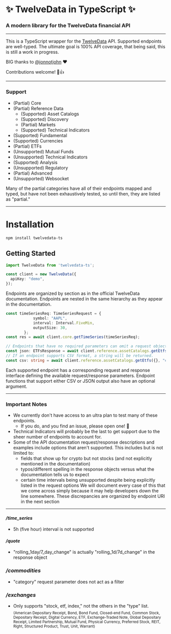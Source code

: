 # ✨ TwelveData in TypeScript ✨
### A modern library for the TwelveData financial API
---------
This is a TypeScript wrapper for the [TwelveData](https://www.twelvedata.com) API. Supported endpoints are well-typed.
The ultimate goal is 100% API coverage, that being said, this is still a work in progress.

BIG thanks to [@jonnotjohn](https://github.com/jonnotjohn) ❤️

Contributions welcome! 🥺👍

---
### Support
- (Partial)     Core
- (Partial)     Reference Data
  - (Supported) Asset Catalogs
  - (Supported) Discovery
  - (Partial)   Markets 
  - (Supported) Technical Indicators
- (Supported)   Fundamental 
- (Supported)   Currencies
- (Partial) ETFs 
- (Unsupported) Mutual Funds
- (Unsupported) Technical Indicators
- (Supported)   Analysis 
- (Unsupported) Regulatory
- (Partial)     Advanced
- (Unsupported) Websocket

Many of the partial categories have all of their endpoints mapped and typed, but have not been exhaustively tested, so until then, they are listed as "partial."

---
# Installation

```
npm install twelvedata-ts
```

## Getting Started
```typescript
import TwelveData from 'twelvedata-ts';

const client = new TwelveData({
  apiKey: "demo",
});
```
Endpoints are organized by section as in the official TwelveData documentation. 
Endpoints are nested in the same hierarchy as they appear in the documentation.

```typescript
const timeSeriesReq: TimeSeriesRequest = {
            symbol: "AAPL",
            interval: Interval.FiveMin,
            outputSize: 30,
        };
const res = await client.core.getTimeSeries(timeSeriesReq);
```

```typescript
// Endpoints that have no required parameters can omit a request object.
const json: ETFsResponse = await client.reference.assetCatalogs.getEtfs();
// If an endpoint supports CSV format, a string will be returned.
const csv: string = await client.reference.assetCatalogs.getEtfs({}, "csv");

```
Each supported endpoint has a corresponding request and response interface defining the available request/response parameters.
Endpoint functions that support either CSV or JSON output also have an optional argument.


---
### Important Notes
- We currently don't have access to an ultra plan to test many of these endpoints.
  - If you do, and you find an issue, please open one! 🥹
- Technical Indicators will probably be the last to get support due to the sheer number of endpoints to account for.
- Some of the API documentation request/response descriptions and examples include options that aren't supported. This includes but is not limited to: 
  - fields that show up for crypto but not stocks (and not explicitly mentioned in the documentation)
  - typos/different spelling in the response objects versus what the documentation tells us to expect
  - certain time intervals being unsupported despite being explicitly listed in the request options
We will document every case of this that we come across simply because it may help developers down the line somewhere. These discrepancies are organized by endpoint URI in the next section

---

#### */time_series*
- 5h (five hour) interval is not supported

#### */quote*
- "rolling_1day/7_day_change" is actually "rolling_1d/7d_change" in the response object

### */commodities*
- "category" request parameter does not act as a filter

### */exchanges*
- Only supports "stock, etf, index," not the others in the "type" list. </br><sub>(American Depositary Receipt, Bond, Bond Fund, Closed-end Fund, Common Stock, Depositary Receipt, Digital Currency, ETF, Exchange-Traded Note, Global Depositary Receipt, Limited Partnership, Mutual Fund, Physical Currency, Preferred Stock, REIT, Right, Structured Product, Trust, Unit, Warrant)</sub>

